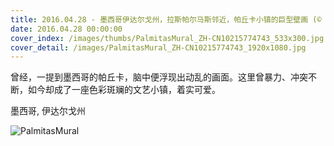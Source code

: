 ```yaml
---
title: 2016.04.28 - 墨西哥伊达尔戈州，拉斯帕尔马斯邻近，帕丘卡小镇的巨型壁画 (© Omar Torres/Getty Images)
date: 2016.04.28 00:00:00
cover_index: /images/thumbs/PalmitasMural_ZH-CN10215774743_533x300.jpg
cover_detail: /images/PalmitasMural_ZH-CN10215774743_1920x1080.jpg
---
```


曾经，一提到墨西哥的帕丘卡，脑中便浮现出动乱的画面。这里曾暴力、冲突不断，如今却成了一座色彩斑斓的文艺小镇，着实可爱。

墨西哥, 伊达尔戈州

![PalmitasMural](/images/PalmitasMural_ZH-CN10215774743_1920x1080.jpg)
